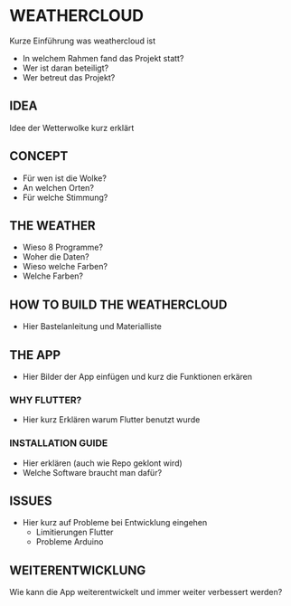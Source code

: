 # WEATHERCLOUD

Kurze Einführung was weathercloud ist

- In welchem Rahmen fand das Projekt statt?
- Wer ist daran beteiligt?
- Wer betreut das Projekt?

## IDEA
Idee der Wetterwolke kurz erklärt

## CONCEPT
- Für wen ist die Wolke?
- An welchen Orten?
- Für welche Stimmung?

## THE WEATHER
- Wieso 8 Programme?
- Woher die Daten?
- Wieso welche Farben?
- Welche Farben?

## HOW TO BUILD THE WEATHERCLOUD
- Hier Bastelanleitung und Materialliste

## THE APP
- Hier Bilder der App einfügen und kurz die Funktionen erkären

### WHY FLUTTER?
- Hier kurz Erklären warum Flutter benutzt wurde

### INSTALLATION GUIDE
- Hier erklären (auch wie Repo geklont wird)
- Welche Software braucht man dafür?

## ISSUES
- Hier kurz auf Probleme bei Entwicklung eingehen
  - Limitierungen Flutter
  - Probleme Arduino

## WEITERENTWICKLUNG
Wie kann die App weiterentwickelt und immer weiter verbessert werden?
